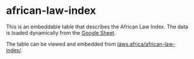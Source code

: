 # african-law-index

This is an embeddable table that describes the African Law Index. The data is loaded dynamically from the
[Google Sheet](https://docs.google.com/spreadsheets/d/1RZhEDb31O92PUbMLrSxhAhTTlLXpk3bewFHQU08Fk1A/edit#gid=1585265851).

The table can be viewed and embedded from [laws.africa/african-law-index/](https://laws.africa/african-law-index/).
